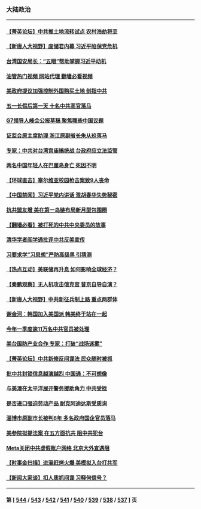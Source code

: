 ### 大陆政治
---
#### [【菁英论坛】中共推土地流转试点 农村浩劫将至](../../pages/ncid277/n13988362.md?05050845) 
#### [【新唐人大视野】废储君内幕 习近平陷保党危机](../../pages/ncid277/n13988265.md?05050845) 
#### [台湾国安局长：“五眼”帮助掌握习近平动机](../../pages/ncid277/n13988253.md?05050845) 
#### [油管热门视频 网站代理 翻墙必看视频](http://138.2.39.72:81/youtube.html?epic-marker?05050845)
#### [美政府提议加强控制外国购买土地 剑指中共](../../pages/ncid277/n13988289.md?05050845) 
#### [五一长假后第一天 十名中共高官落马](../../pages/ncid277/n13988013.md?05050845) 
#### [G7领导人峰会公报草稿 聚焦哪些中国议题](../../pages/ncid277/n13988218.md?05050845) 
#### [证监会原主席助理 浙江原副省长朱从玖落马](../../pages/ncid277/n13988012.md?05050845) 
#### [专家：中共对台湾宫庙搞统战 台政府应立法监管](../../pages/ncid277/n13987739.md?05050845) 
#### [两名中国年轻人在巴厘岛身亡 死因不明](../../pages/ncid277/n13988048.md?05050845) 
#### [【环球直击】塞尔维亚校园枪击案致9人丧命](../../pages/ncid277/n13987932.md?05050845) 
#### [【中国禁闻】习近平党内讲话 泄胡春华失势秘密](../../pages/ncid277/n13987931.md?05050845) 
#### [抗共盟友增 美在第一岛链布局新月型包围圈](../../pages/ncid277/n13987651.md?05050845) 
#### [【翻墙必看】被打死的中共中央委员的故事](../../pages/ncid277/n13987756.md?05050845) 
#### [清华学者阎学通批评中共反美宣传](../../pages/ncid277/n13987668.md?05050845) 
#### [习要求学“习思想”严防高级黑  引猜测](../../pages/ncid277/n13986919.md?05050845) 
#### [【热点互动】美联储再升息 如何影响全球经济？](../../pages/ncid277/n13987595.md?05050845) 
#### [【秦鹏观察】无人机攻击俄克宫 普京自导自演？](../../pages/ncid277/n13987577.md?05050845) 
#### [【新唐人大视野】中共新征兵制上路 重点两群体](../../pages/ncid277/n13987415.md?05050845) 
#### [谢金河：韩国加入美国派 韩美终于站在一起](../../pages/ncid277/n13987185.md?05050845) 
#### [今年一季度逾11万名中共官员被处理](../../pages/ncid277/n13987580.md?05050845) 
#### [美台国防产业合作 专家：打破“战场迷雾”](../../pages/ncid277/n13987469.md?05050845) 
#### [【菁英论坛】中共新修反间谍法 民众随时被抓](../../pages/ncid277/n13987511.md?05050845) 
#### [批中共封锁信息越演越烈 中国通：不可想像](../../pages/ncid277/n13987498.md?05050845) 
#### [与美澳在太平洋展开警务援助角力 中共受挫](../../pages/ncid277/n13987499.md?05050845) 
#### [是否进口强迫劳动产品 耐克阿迪达斯受质询](../../pages/ncid277/n13987446.md?05050845) 
#### [淄博市原副市长被判8年 多名政府国企官员落马](../../pages/ncid277/n13987225.md?05050845) 
#### [美参院拟提法案 在五方面抗共 阻中共犯台](../../pages/ncid277/n13987463.md?05050845) 
#### [Meta关闭中共虚假账户网络 北京大外宣遇阻](../../pages/ncid277/n13987409.md?05050845) 
#### [【时事金扫描】进淄赶烤火爆 美模拟入台打共军](../../pages/ncid277/n13987410.md?05050845) 
#### [【新闻大家谈】扣人质抓间谍 习释何信号？](../../pages/ncid277/n13987370.md?05050845) 

---
#### 第 [ [544](./544.md?05050845) / [543](./543.md?05050845) / [542](./542.md?05050845) / [541](./541.md?05050845) / [540](./540.md?05050845) / [539](./539.md?05050845) / [538](./538.md?05050845) / [537](./537.md?05050845) ] 页
